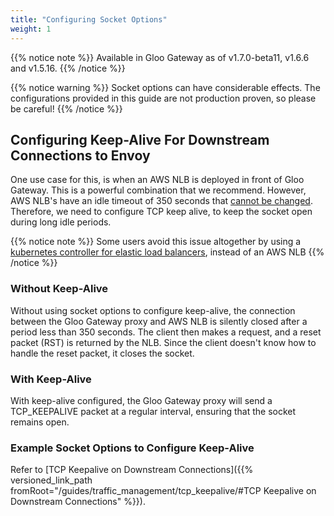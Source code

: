 ```yaml
---
title: "Configuring Socket Options"
weight: 1
---
```


{{% notice note %}}
Available in Gloo Gateway as of v1.7.0-beta11, v1.6.6 and v1.5.16.
{{% /notice %}}

{{% notice warning %}}
Socket options can have considerable effects. The configurations provided in this guide are not production proven, so please be careful!
{{% /notice %}}


## Configuring Keep-Alive For Downstream Connections to Envoy

One use case for this, is when an AWS NLB is deployed in front of Gloo Gateway. This is a powerful combination that we recommend. However, AWS NLB's have an idle timeout of 350 seconds that [cannot be changed](https://docs.aws.amazon.com/elasticloadbalancing/latest/network/network-load-balancers.html#connection-idle-timeout). Therefore, we need to configure TCP keep alive, to keep the socket open during long idle periods.

{{% notice note %}}
Some users avoid this issue altogether by using a [kubernetes controller for elastic load balancers](https://github.com/kubernetes-sigs/aws-load-balancer-controller), instead of an AWS NLB
{{% /notice %}}

### Without Keep-Alive

Without using socket options to configure keep-alive, the connection between the Gloo Gateway proxy and AWS NLB is silently closed after a period less than 350 seconds. The client then makes a request, and a reset packet (RST) is returned by the NLB. Since the client doesn't know how to handle the reset packet, it closes the socket.

### With Keep-Alive

With keep-alive configured, the Gloo Gateway proxy will send a TCP_KEEPALIVE packet at a regular interval, ensuring that the socket remains open.

### Example Socket Options to Configure Keep-Alive

Refer to [TCP Keepalive on Downstream Connections]({{% versioned_link_path fromRoot="/guides/traffic_management/tcp_keepalive/#TCP Keepalive on Downstream Connections" %}}).
